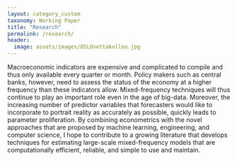 ```yaml
---
layout: category_custom
taxonomy: Working Paper
title: "Research"
permalink: /research/
header:
  image: assets/images/OSLOvettakollen.jpg
---
```


Macroeconomic indicators are expensive and complicated to compile and thus only available every quarter or month. Policy makers such as central banks, however, need to assess the status of the economy at a higher frequency than these indicators allow. Mixed-frequency techniques will thus continue to play an important role even in the age of big-data. Moreover, the increasing number of predictor variables that forecasters would like to incorporate to portrait reality as accurately as possible, quickly leads to parameter proliferation. By combining econometrics with the novel approaches that are proposed by machine learning, engineering, and computer science, I hope to contribute to a growing literature that develops techniques for estimating large-scale mixed-frequency models that are computationally efficient, reliable, and simple to use and maintain.
